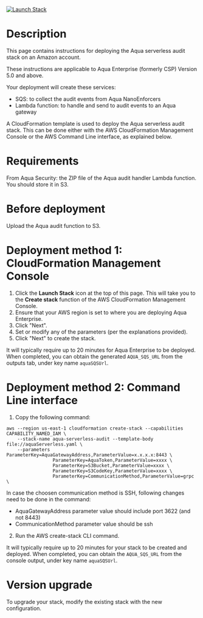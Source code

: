 [![Launch Stack](https://s3.amazonaws.com/cloudformation-examples/cloudformation-launch-stack.png)](https://console.aws.amazon.com/cloudformation/home?#/stacks/new?stackName=aqua-serverless&templateURL=https://s3.amazonaws.com/aqua-security-public/6.2/aquaServerless.yaml)

# Description

This page contains instructions for deploying the Aqua serverless audit stack on an Amazon account.

These instructions are applicable to Aqua Enterprise (formerly CSP) Version 5.0 and above.

Your deployment will create these services:
 - SQS: to collect the audit events from Aqua NanoEnforcers
 - Lambda function: to handle and send to audit events to an Aqua gateway

A CloudFormation template is used to deploy the Aqua serverless audit stack. This can be done either with the AWS CloudFormation Management Console or the AWS Command Line interface, as explained below.

# Requirements

From Aqua Security: the ZIP file of the Aqua audit handler Lambda function. You should store it in S3.

# Before deployment

Upload the Aqua audit function to S3.

# Deployment method 1: CloudFormation Management Console

 1. Click the <b>Launch Stack</b> icon at the top of this page. This will take you to the <b>Create stack</b> function of the AWS CloudFormation Management Console.
 2. Ensure that your AWS region is set to where you are deploying Aqua Enterprise.
 3. Click "Next".
 4. Set or modify any of the parameters (per the explanations provided).
 5. Click "Next" to create the stack.

It will typically require up to 20 minutes for Aqua Enterprise to be deployed.
When completed, you can obtain the generated `AQUA_SQS_URL` from the outputs tab, under key name `aquaSQSUrl`.

# Deployment method 2: Command Line interface

1. Copy the following command:
```
aws --region us-east-1 cloudformation create-stack --capabilities CAPABILITY_NAMED_IAM \
    --stack-name aqua-serverless-audit --template-body file://aquaServerless.yaml \
    --parameters ParameterKey=AquaGatewayAddress,ParameterValue=x.x.x.x:8443 \
                 ParameterKey=AquaToken,ParameterValue=xxxx \
                 ParameterKey=S3Bucket,ParameterValue=xxxx \ 
                 ParameterKey=S3CodeKey,ParameterValue=xxxx \
                 ParameterKey=CommunicationMethod,ParameterValue=grpc \
```
In case the choosen communication method is SSH, following changes need to be done in the command:
* AquaGatewayAddress parameter value should include port 3622 (and not 8443)
* CommunicationMethod parameter value should be ssh


2. Run the AWS create-stack CLI command.

It will typically require up to 20 minutes for your stack to be created and deployed.
When completed, you can obtain the `AQUA_SQS_URL` from the console output, under key name `aquaSQSUrl`.

# Version upgrade

To upgrade your stack, modify the existing stack with the new configuration.
